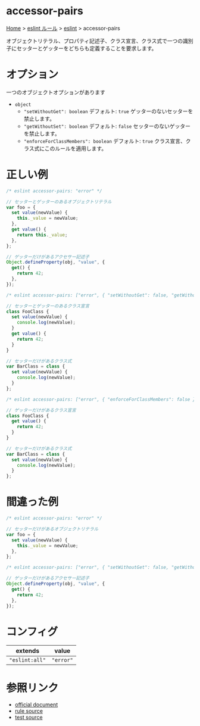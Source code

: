 # accessor-pairs

[Home](../../index.md) >
[eslint ルール](../index.md) >
[eslint](../eslint.md) >
accessor-pairs

オブジェクトリテラル、プロパティ記述子、クラス宣言、クラス式で一つの識別子にセッターとゲッターをどちらも定義することを要求します。

# オプション

一つのオブジェクトオプションがあります

- `object`
  - `"setWithoutGet": boolean`
    デフォルト: `true`
    ゲッターのないセッターを禁止します。
  - `"getWithoutSet": boolean`
    デフォルト: `false`
    セッターのないゲッターを禁止します。
  - `"enforceForClassMembers": boolean`
    デフォルト: `true`
    クラス宣言、クラス式にこのルールを適用します。

# 正しい例

```javascript
/* eslint accessor-pairs: "error" */

// セッターとゲッターのあるオブジェクトリテラル
var foo = {
  set value(newValue) {
    this._value = newValue;
  },
  get value() {
    return this._value;
  },
};

// ゲッターだけがあるアクセサー記述子
Object.defineProperty(obj, "value", {
  get() {
    return 42;
  },
});
```

```javascript
/* eslint accessor-pairs: ["error", { "setWithoutGet": false, "getWithoutSet": true }] */

// セッターとゲッターのあるクラス宣言
class FooClass {
  set value(newValue) {
    console.log(newValue);
  }
  get value() {
    return 42;
  }
}

// セッターだけがあるクラス式
var BarClass = class {
  set value(newValue) {
    console.log(newValue);
  }
};
```

```javascript
/* eslint accessor-pairs: ["error", { "enforceForClassMembers": false }] */

// ゲッターだけがあるクラス宣言
class FooClass {
  get value() {
    return 42;
  }
}

// セッターだけがあるクラス式
var BarClass = class {
  set value(newValue) {
    console.log(newValue);
  }
};
```

# 間違った例

```javascript
/* eslint accessor-pairs: "error" */

// セッターだけがあるオブジェクトリテラル
var foo = {
  set value(newValue) {
    this._value = newValue;
  },
};
```

```javascript
/* eslint accessor-pairs: ["error", { "setWithoutGet": false, "getWithoutSet": true }] */

// ゲッターだけがあるアクセサー記述子
Object.defineProperty(obj, "value", {
  get() {
    return 42;
  },
});
```

# コンフィグ

| extends        | value     |
| -------------- | --------- |
| `"eslint:all"` | `"error"` |

# 参照リンク

- [official document](https://eslint.org/docs/latest/rules/accessor-pairs)
- [rule source](https://github.com/eslint/eslint/blob/main/lib/rules/accessor-pairs.js)
- [test source](https://github.com/eslint/eslint/blob/main/tests/lib/rules/accessor-pairs.js)
